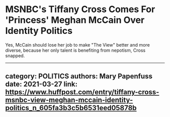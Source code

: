 # MSNBC's Tiffany Cross Comes For 'Princess' Meghan McCain Over Identity Politics

Yes, McCain should lose her job to make "The View" better and more diverse, because her only talent is benefiting from nepotism, Cross snapped.

---
category: POLITICS
authors: Mary Papenfuss
date: 2021-03-27
link: https://www.huffpost.com/entry/tiffany-cross-msnbc-view-meghan-mccain-identity-politics_n_605fa3b3c5b6531eed05878b
---
